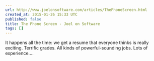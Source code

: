 ```yaml
---
url: http://www.joelonsoftware.com/articles/ThePhoneScreen.html
created_at: 2015-01-26 15:33 UTC
published: false
title: The Phone Screen - Joel on Software
tags: []
---
```


It happens all the time: we get a resume that everyone thinks is really exciting. Terrific grades. All kinds of powerful-sounding jobs. Lots of experience.…
